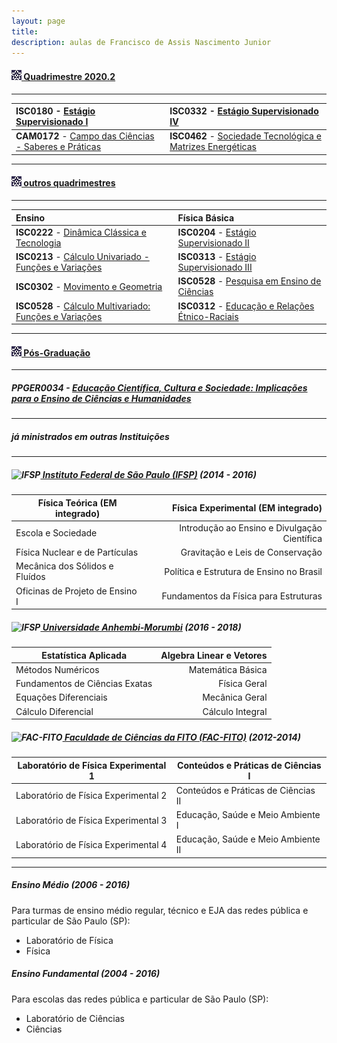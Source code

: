 ```yaml
---
layout: page
title:
description: aulas de Francisco de Assis Nascimento Junior
---
```


#### <a name="current"></a> ![UFSB](icons16/ufsb-icon.jpg)[ Quadrimestre 2020.2](https://ufsb.edu.br)

---

| **ISC0180** - [Estágio Supervisionado I](https://itxesco.github.io/aulas/ISC0180/index.html) | **ISC0332** - [Estágio Supervisionado IV](https://itxesco.github.io/aulas/ISC0332/index.html) |
| :---| :---|
| **CAM0172** - [Campo das Ciências - Saberes e Práticas](https://itxesco.github.io/aulas/CAM0172/index.html) | **ISC0462** - [Sociedade Tecnológica e Matrizes Energéticas](https://itxesco.github.io/aulas/ISC0462/index.html) |

---

#### <a name="old"></a> ![UFSB](icons16/ufsb-icon.jpg)[ outros quadrimestres](https://ufsb.edu.br)

---

| Ensino | Física Básica |
|:---|:---|
| **ISC0222** - [Dinâmica Clássica e Tecnologia](https://itxesco.github.io/aulas/ISC0222/index.html) | **ISC0204** - [Estágio Supervisionado II](https://itxesco.github.io/aulas/ISC0204/index.html) |
| **ISC0213** - [Cálculo Univariado - Funções e Variações](https://itxesco.github.io/aulas/ISC0213/index.html) |  **ISC0313** - [Estágio Supervisionado III](https://itxesco.github.io/aulas/ISC0313/index.html) |  
|**ISC0302** - [Movimento e Geometria](https://itxesco.github.io/aulas/ISC0302/index.html) | **ISC0528** - [Pesquisa em Ensino de Ciências](https://itxesco.github.io/aulas/ISC0528/index.html) |
|**ISC0528** - [Cálculo Multivariado: Funções e Variações](https://itxesco.github.io/aulas/ISC0221/index.html)| **ISC0312** - [Educação e Relações Étnico-Raciais](https://itxesco.github.io/aulas/ISC0312/index.html) |


---

#### <a name="shortcourses"></a> ![UFSB](icons16/ufsb-icon.jpg)[ Pós-Graduação](https://ufsb.edu.br/ppger)  

---

##### PPGER0034 - [Educação Científica, Cultura e Sociedade: Implicações para o Ensino de Ciências e Humanidades](https://itxesco.github.io/aulas/PPGER0034/index.html)

---
##### <a name="misc"></a> já ministrados em outras Instituições

---

##### ![IFSP](icons16/ifsp-icon.ico)[ Instituto Federal de São Paulo (IFSP)](https://spo.ifsp.edu.br) (2014 - 2016)

Física Teórica (EM integrado) |  Física Experimental (EM integrado)
---|---:
Escola e Sociedade | Introdução ao Ensino e Divulgação Científica
Física Nuclear e de Partículas | Gravitação e Leis de Conservação
Mecânica dos Sólidos e Fluídos | Política e Estrutura de Ensino no Brasil
Oficinas de Projeto de Ensino I |Fundamentos da Física para Estruturas


##### ![IFSP](icons16/uam-icon.ico)[ Universidade Anhembi-Morumbi](https://portal.anhembi.br/escolas/engenharia-e-tecnologia/) (2016 - 2018)


Estatística Aplicada | Algebra Linear e Vetores
---|---:
Métodos Numéricos | Matemática Básica
Fundamentos de Ciências Exatas | Física Geral
Equações Diferenciais | Mecânica Geral
Cálculo Diferencial | Cálculo Integral


##### ![FAC-FITO](icons16/fac_fito-icon.ico)[ Faculdade de Ciências da FITO (FAC-FITO)](http://fito.edu.br) (2012-2014)

Laboratório de Física Experimental 1 | Conteúdos e Práticas de Ciências I
--|--
Laboratório de Física Experimental 2 | Conteúdos e Práticas de Ciências II
Laboratório de Física Experimental 3 | Educação, Saúde e Meio Ambiente I
Laboratório de Física Experimental 4 | Educação, Saúde e Meio Ambiente II


---  
##### Ensino Médio (2006 - 2016)

Para turmas de ensino médio regular, técnico e EJA das redes pública e particular de São Paulo (SP):

- Laboratório de Física
- Física


##### Ensino Fundamental (2004 - 2016)

Para escolas das redes pública e particular de São Paulo (SP):

- Laboratório de Ciências
- Ciências  

